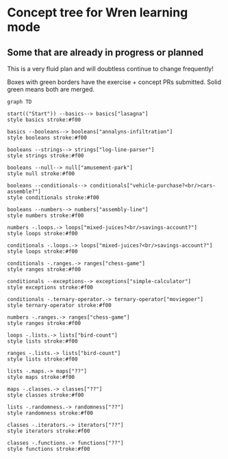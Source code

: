 # Concept tree for Wren learning mode

## Some that are already in progress or planned

This is a very fluid plan and will doubtless continue to change frequently!

<!-- Boxes in solid red will almost certainly need a new concept exercise created. 
Others marked `??` with red borders can probably fork something suitable from other tracks (TODO). -->

Boxes with green borders have the exercise + concept PRs submitted.
Solid green means both are merged.

```mermaid
graph TD
    
start(("Start")) --basics--> basics["lasagna"]
style basics stroke:#f00

basics --booleans--> booleans["annalyns-infiltration"]
style booleans stroke:#f00

booleans --strings--> strings["log-line-parser"]
style strings stroke:#f00

booleans --null--> null["amusement-park"]
style null stroke:#f00

booleans --conditionals--> conditionals["vehicle-purchase?<br/>cars-assemble?"]
style conditionals stroke:#f00

booleans --numbers--> numbers["assembly-line"]
style numbers stroke:#f00

numbers -.loops.-> loops["mixed-juices?<br/>savings-account?"]
style loops stroke:#f00

conditionals -.loops.-> loops["mixed-juices?<br/>savings-account?"]
style loops stroke:#f00

conditionals -.ranges.-> ranges["chess-game"]
style ranges stroke:#f00

conditionals --exceptions--> exceptions["simple-calculator"]
style exceptions stroke:#f00

conditionals -.ternary-operator.-> ternary-operator["moviegoer"]
style ternary-operator stroke:#f00

numbers -.ranges.-> ranges["chess-game"]
style ranges stroke:#f00

loops -.lists.-> lists["bird-count"]
style lists stroke:#f00

ranges -.lists.-> lists["bird-count"]
style lists stroke:#f00

lists -.maps.-> maps["??"]
style maps stroke:#f00

maps -.classes.-> classes["??"]
style classes stroke:#f00

lists -.randomness.-> randomness["??"]
style randomness stroke:#f00

classes -.iterators.-> iterators["??"]
style iterators stroke:#f00

classes -.functions.-> functions["??"]
style functions stroke:#f00



```



